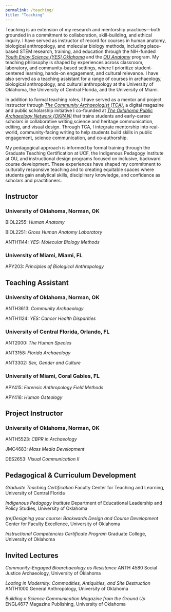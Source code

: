 ```yaml
---
permalink: /teaching/
title: "Teaching"
---
```


Teaching is an extension of my research and mentorship practices—both grounded in a commitment to collaboration, skill-building, and ethical inquiry. I have served as instructor of record for courses in human anatomy, biological anthropology, and molecular biology methods, including place-based STEM research, training, and education through the NIH-funded _[Youth Enjoy Science (YES) Oklahoma](https://yesok.oucreate.com/)_ and the _[OU Anatomy](https://cindygordon.org/)_ program. My teaching philosophy is shaped by experiences across classroom, laboratory, and community-based settings, where I prioritize student-centered learning, hands-on engagement, and cultural relevance. I have also served as a teaching assistant for a range of courses in archaeology, biological anthropology, and cultural anthropology at the University of Oklahoma, the University of Central Florida, and the University of Miami.

In addition to formal teaching roles, I have served as a mentor and project instructor through _[The Community Archaeologist (TCA)](https://www.ou.edu/okpan/TheCommunityArchaeologist)_, a digital magazine and public scholarship initiative I co-founded at _[The Oklahoma Public Archaeology Network (OKPAN)](https://www.ou.edu/okpan)_ that trains students and early-career scholars in collaborative writing,science and heritage communication, editing, and visual design. Through TCA, I integrate mentorship into real-world, community-facing writing to help students build skills in public engagement, science communication, and co-authorship.

My pedagogical approach is informed by formal training through the Graduate Teaching Certification at UCF, the Indigenous Pedagogy Institute at OU, and instructional design programs focused on inclusive, backward course development. These experiences have shaped my commitment to culturally responsive teaching and to creating equitable spaces where students gain analytical skills, disciplinary knowledge, and confidence as scholars and practitioners.

## Instructor
### University of Oklahoma, Norman, OK
BIOL2255: _Human Anatomy_

BIOL2251: _Gross Human Anatomy Laboratory_

ANTH1144: _YES: Molecular Biology Methods_
### University of Miami, Miami, FL
APY203: _Principles of Biological Anthropology_

## Teaching Assistant
### University of Oklahoma, Norman, OK
ANTH3613: _Community Archaeology_ 

ANTH1124: _YES: Cancer Health Disparities_
### University of Central Florida, Orlando, FL
ANT2000: _The Human Species_

ANT3158: _Florida Archaeology_

ANT3302: _Sex, Gender and Culture_
### University of Miami, Coral Gables, FL
APY415: _Forensic Anthropology Field Methods_

APY416: _Human Osteology_

## Project Instructor
### University of Oklahoma, Norman, OK
ANTH5523: _CBPR in Archaeology_

JMC4683: _Mass Media Development_

DES2653: _Visual Communication II_ 

## Pedagogical & Curriculum Development
_Graduate Teaching Certification_ Faculty Center for Teaching and Learning, University of Central Florida

_Indigenous Pedagogy Institute_ Department of Educational Leadership and Policy Studies, University of Oklahoma

_(re)Designing your course: Backwards Design and Course Development_ Center for Faculty Excellence, University of Oklahoma

_Instructional Competencies Certificate Program_ Graduate College, University of Oklahoma

## Invited Lectures
_Community–Engaged Bioarchaeology as Resistance_ ANTH 4580 Social Justice Archaeology, University of Oklahoma

_Looting in Modernity: Commodities, Antiquities, and Site Destruction_ ANTH1000 General Anthropology, University of Oklahoma

_Building a Science Communication Magazine from the Ground Up_ ENGL4677 Magazine Publishing, University of Oklahoma
